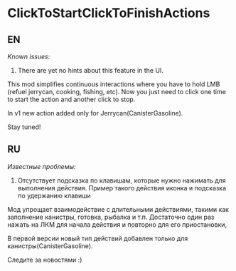 # ClickToStartClickToFinishActions
## EN
_Known issues:_
1. There are yet no hints about this feature in the UI.

This mod simplifies continuous interactions where you have to hold LMB (refuel jerrycan, cooking, fishing, etc).
Now you just need to click one time to start the action and another click to stop.

In v1 new action added only for Jerrycan(CanisterGasoline).

Stay tuned!


## RU
_Известные проблемы:_
1. Отсутствует подсказка по клавишам, которые нужно нажимать для выполнения действия. Пример такого действия иконка и подсказка по удержанию клавиши

Мод упрощает взаимодействие с длительными действиями, такими как заполнение канистры, готовка, рыбалка и т.п.
Достаточно один раз нажать на ЛКМ для начала действия и повторно для его приостановки,

В первой версии новый тип действий добавлен только для канистры(CanisterGasoline).

Следите за новостями :)
